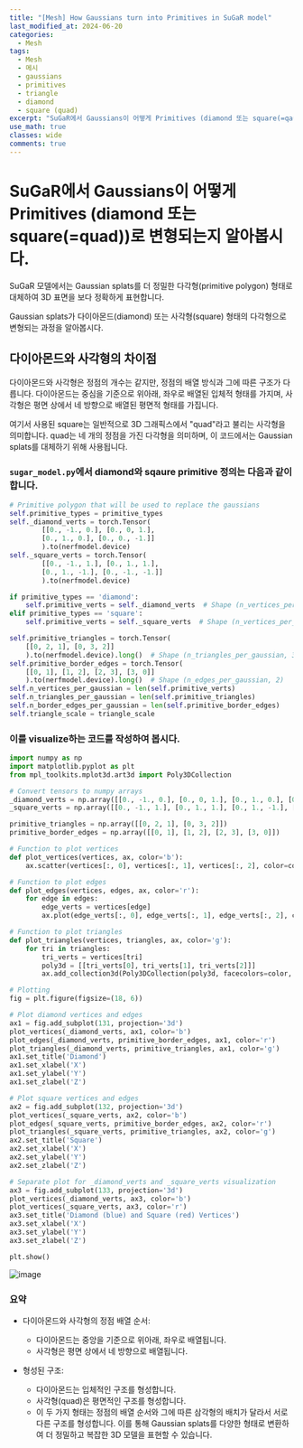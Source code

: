 ```yaml
---
title: "[Mesh] How Gaussians turn into Primitives in SuGaR model"
last_modified_at: 2024-06-20
categories:
  - Mesh
tags:
  - Mesh
  - 메시
  - gaussians
  - primitives
  - triangle
  - diamond
  - square (quad)
excerpt: "SuGaR에서 Gaussians이 어떻게 Primitives (diamond 또는 square(=qaud))로 변형되는지 알아봅시다."
use_math: true
classes: wide
comments: true
---
```


# SuGaR에서 Gaussians이 어떻게 Primitives (diamond 또는 square(=quad))로 변형되는지 알아봅시다.

SuGaR 모델에서는 Gaussian splats를 더 정밀한 다각형(primitive polygon) 형태로 대체하여 3D 표면을 보다 정확하게 표현합니다. 

Gaussian splats가 다이아몬드(diamond) 또는 사각형(square) 형태의 다각형으로 변형되는 과정을 알아봅시다.

## 다이아몬드와 사각형의 차이점

다이아몬드와 사각형은 정점의 개수는 같지만, 정점의 배열 방식과 그에 따른 구조가 다릅니다. 다이아몬드는 중심을 기준으로 위아래, 좌우로 배열된 입체적 형태를 가지며, 사각형은 평면 상에서 네 방향으로 배열된 평면적 형태를 가집니다.

여기서 사용된 square는 일반적으로 3D 그래픽스에서 "quad"라고 불리는 사각형을 의미합니다. quad는 네 개의 정점을 가진 다각형을 의미하며, 이 코드에서는 Gaussian splats를 대체하기 위해 사용됩니다.

### `sugar_model.py`에서 diamond와 sqaure primitive 정의는 다음과 같이 합니다.

```python
# Primitive polygon that will be used to replace the gaussians
self.primitive_types = primitive_types
self._diamond_verts = torch.Tensor(
        [[0., -1., 0.], [0., 0, 1.], 
        [0., 1., 0.], [0., 0., -1.]]
        ).to(nerfmodel.device)
self._square_verts = torch.Tensor(
        [[0., -1., 1.], [0., 1., 1.], 
        [0., 1., -1.], [0., -1., -1.]]
        ).to(nerfmodel.device)

if primitive_types == 'diamond':
    self.primitive_verts = self._diamond_verts  # Shape (n_vertices_per_gaussian, 3)
elif primitive_types == 'square':
    self.primitive_verts = self._square_verts  # Shape (n_vertices_per_gaussian, 3)

self.primitive_triangles = torch.Tensor(
    [[0, 2, 1], [0, 3, 2]]
    ).to(nerfmodel.device).long()  # Shape (n_triangles_per_gaussian, 3)
self.primitive_border_edges = torch.Tensor(
    [[0, 1], [1, 2], [2, 3], [3, 0]]
    ).to(nerfmodel.device).long()  # Shape (n_edges_per_gaussian, 2)
self.n_vertices_per_gaussian = len(self.primitive_verts)
self.n_triangles_per_gaussian = len(self.primitive_triangles)
self.n_border_edges_per_gaussian = len(self.primitive_border_edges)
self.triangle_scale = triangle_scale
```

### 이를 visualize하는 코드를 작성하여 봅시다.

```python
import numpy as np
import matplotlib.pyplot as plt
from mpl_toolkits.mplot3d.art3d import Poly3DCollection

# Convert tensors to numpy arrays
_diamond_verts = np.array([[0., -1., 0.], [0., 0, 1.], [0., 1., 0.], [0., 0., -1.]])
_square_verts = np.array([[0., -1., 1.], [0., 1., 1.], [0., 1., -1.], [0., -1., -1.]])

primitive_triangles = np.array([[0, 2, 1], [0, 3, 2]])
primitive_border_edges = np.array([[0, 1], [1, 2], [2, 3], [3, 0]])

# Function to plot vertices
def plot_vertices(vertices, ax, color='b'):
    ax.scatter(vertices[:, 0], vertices[:, 1], vertices[:, 2], color=color, s=100)

# Function to plot edges
def plot_edges(vertices, edges, ax, color='r'):
    for edge in edges:
        edge_verts = vertices[edge]
        ax.plot(edge_verts[:, 0], edge_verts[:, 1], edge_verts[:, 2], color=color)

# Function to plot triangles
def plot_triangles(vertices, triangles, ax, color='g'):
    for tri in triangles:
        tri_verts = vertices[tri]
        poly3d = [[tri_verts[0], tri_verts[1], tri_verts[2]]]
        ax.add_collection3d(Poly3DCollection(poly3d, facecolors=color, linewidths=1, edgecolors='k', alpha=.25))

# Plotting
fig = plt.figure(figsize=(18, 6))

# Plot diamond vertices and edges
ax1 = fig.add_subplot(131, projection='3d')
plot_vertices(_diamond_verts, ax1, color='b')
plot_edges(_diamond_verts, primitive_border_edges, ax1, color='r')
plot_triangles(_diamond_verts, primitive_triangles, ax1, color='g')
ax1.set_title('Diamond')
ax1.set_xlabel('X')
ax1.set_ylabel('Y')
ax1.set_zlabel('Z')

# Plot square vertices and edges
ax2 = fig.add_subplot(132, projection='3d')
plot_vertices(_square_verts, ax2, color='b')
plot_edges(_square_verts, primitive_border_edges, ax2, color='r')
plot_triangles(_square_verts, primitive_triangles, ax2, color='g')
ax2.set_title('Square')
ax2.set_xlabel('X')
ax2.set_ylabel('Y')
ax2.set_zlabel('Z')

# Separate plot for _diamond_verts and _square_verts visualization
ax3 = fig.add_subplot(133, projection='3d')
plot_vertices(_diamond_verts, ax3, color='b')
plot_vertices(_square_verts, ax3, color='r')
ax3.set_title('Diamond (blue) and Square (red) Vertices')
ax3.set_xlabel('X')
ax3.set_ylabel('Y')
ax3.set_zlabel('Z')

plt.show()
```
![image](https://github.com/sandokim/sandokim.github.io/assets/74639652/e923a360-582c-465b-a8fe-9c3211eeb81d)

### 요약
- 다이아몬드와 사각형의 정점 배열 순서:
  - 다이아몬드는 중앙을 기준으로 위아래, 좌우로 배열됩니다.
  - 사각형은 평면 상에서 네 방향으로 배열됩니다.

- 형성된 구조:
  - 다이아몬드는 입체적인 구조를 형성합니다.
  - 사각형(quad)은 평면적인 구조를 형성합니다.
  - 이 두 가지 형태는 정점의 배열 순서와 그에 따른 삼각형의 배치가 달라서 서로 다른 구조를 형성합니다. 이를 통해 Gaussian splats를 다양한 형태로 변환하여 더 정밀하고 복잡한 3D 모델을 표현할 수 있습니다.
    
    
 

